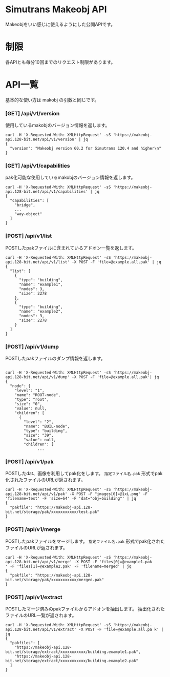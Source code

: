 # Simutrans Makeobj API

Makeobjをいい感じに使えるようにした公開APIです。

# 制限

各APIとも毎分10回までのリクエスト制限があります。


# API一覧
基本的な使い方は makobj の引数と同じです。

### [GET] /api/v1/version

使用しているmakobjのバージョン情報を返します。

```
curl -H 'X-Requested-With: XMLHttpRequest' -sS 'https://makeobj-api.128-bit.net/api/v1/version' | jq
{
  "version": "Makeobj version 60.2 for Simutrans 120.4 and higher\n"
}
```

### [GET] /api/v1/capabilities

pak化可能な使用しているmakobjのバージョン情報を返します。

```
curl -H 'X-Requested-With: XMLHttpRequest' -sS 'https://makeobj-api.128-bit.net/api/v1/capabilities' | jq
{
  "capabilities": [
    "bridge",
    ...
    "way-object"
  ]
}
```

### [POST] /api/v1/list

POSTしたpakファイルに含まれているアドオン一覧を返します。
```
curl -H 'X-Requested-With: XMLHttpRequest' -sS 'https://makeobj-api.128-bit.net/api/v1/list' -X POST -F 'file=@example.all.pak' | jq
{
  "list": [
    {
      "type": "building",
      "name": "example1",
      "nodes": 3,
      "size": 2278
    },
    {
      "type": "building",
      "name": "example2",
      "nodes": 3,
      "size": 2278
    }
  ]
}
```

### [POST] /api/v1/dump

POSTしたpakファイルのダンプ情報を返します。
```

curl -H 'X-Requested-With: XMLHttpRequest' -sS 'https://makeobj-api.128-bit.net/api/v1/dump' -X POST -F 'file=@example.all.pak'| jq
{
  "node": {
    "level": "1",
    "name": "ROOT-node",
    "type": "root",
    "size": "0",
    "value": null,
    "children": [
      {
        "level": "2",
        "name": "BUIL-node",
        "type": "building",
        "size": "39",
        "value": null,
        "children": [
              ...
```

### [POST] /api/v1/pak

POSTしたdat、画像を利用してpak化をします。
`指定ファイル名.pak` 形式でpak化されたファイルのURLが返されます。

```
curl -H 'X-Requested-With: XMLHttpRequest' -sS 'https://makeobj-api.128-bit.net/api/v1/pak' -X POST -F "images[0]=@1xL.png" -F 'filename=test' -F 'size=64' -F 'dat="obj=building"' | jq
{
  "pakfile": "https://makeobj-api.128-bit.net/storage/pak/xxxxxxxxxxx/test.pak"
}
```

### [POST] /api/v1/merge

POSTしたpakファイルをマージします。
`指定ファイル名.pak` 形式でpak化されたファイルのURLが返されます。

```
curl -H 'X-Requested-With: XMLHttpRequest' -sS 'https://makeobj-api.128-bit.net/api/v1/merge' -X POST -F 'files[0]=@example1.pak
' -F 'files[1]=@example2.pak' -F 'filename=merged' | jq
{
  "pakfile": "https://makeobj-api.128-bit.net/storage/pak/xxxxxxxxxxx/merged.pak"
}
```

### [POST] /api/v1/extract

POSTしたマージ済みのpakファイルからアドオンを抽出します。
抽出化されたファイルのURL一覧が返されます。

```
curl -H 'X-Requested-With: XMLHttpRequest' -sS 'https://makeobj-api.128-bit.net/api/v1/extract' -X POST -F 'file=@example.all.pa k' | jq
{
  "pakfiles": [
    "https://makeobj-api.128-bit.net/storage/extract/xxxxxxxxxxx/building.example1.pak",
    "https://makeobj-api.128-bit.net/storage/extract/xxxxxxxxxxx/building.example2.pak"
  ]
}
```
